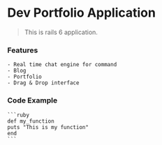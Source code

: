 # Dev Portfolio Application

> This is rails 6 application.

### Features

	- Real time chat engine for command
	- Blog
	- Portfolio
	- Drag & Drop interface

### Code Example

	```ruby
	def my_function
	puts "This is my function"
	end
	```

	
